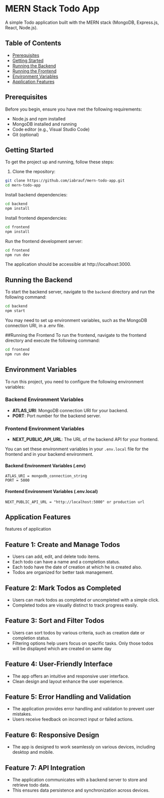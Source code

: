 # MERN Stack Todo App

A simple Todo application built with the MERN stack (MongoDB, Express.js, React, Node.js).

## Table of Contents

- [Prerequisites](#prerequisites)
- [Getting Started](#getting-started)
- [Running the Backend](#running-the-backend)
- [Running the Frontend](#running-the-frontend)
- [Environment Variables](#Environment-Variables)
- [Application Features](#application-features)

## Prerequisites

Before you begin, ensure you have met the following requirements:

- Node.js and npm installed
- MongoDB installed and running
- Code editor (e.g., Visual Studio Code)
- Git (optional)

## Getting Started

To get the project up and running, follow these steps:

1. Clone the repository:

```bash
git clone https://github.com/iabrauf/mern-todo-app.git
cd mern-todo-app
```

Install backend dependencies:

```bash
cd backend
npm install
```

Install frontend dependencies:

```bash
cd frontend
npm install
```

Run the frontend development server:

```bash
cd frontend
npm run dev
```

The application should be accessible at http://localhost:3000.

## Running the Backend

To start the backend server, navigate to the `backend` directory and run the following command:

```bash
cd backend
npm start
```

You may need to set up environment variables, such as the MongoDB connection URI, in a .env file.

##Running the Frontend
To run the frontend, navigate to the frontend directory and execute the following command:

```bash
cd frontend
npm run dev
```

## Environment Variables

To run this project, you need to configure the following environment variables:

### Backend Environment Variables

- **ATLAS_URI**: MongoDB connection URI for your backend.
- **PORT**: Port number for the backend server.

### Frontend Environment Variables

- **NEXT_PUBLIC_API_URL**: The URL of the backend API for your frontend.

You can set these environment variables in your `.env.local` file for the frontend and in your backend environment.

#### Backend Environment Variables (.env)

```plaintext
ATLAS_URI = mongodb_connection_string
PORT = 5000
```

#### Frontend Environment Variables (.env.local)

```plaintext
NEXT_PUBLIC_API_URL = "http://localhost:5000" or production url
```

## Application Features

features of application

## Feature 1: Create and Manage Todos

- Users can add, edit, and delete todo items.
- Each todo can have a name and a completion status.
- Each todo have the date of creation at which he is created also.
- Todos are organized for better task management.

## Feature 2: Mark Todos as Completed

- Users can mark todos as completed or uncompleted with a simple click.
- Completed todos are visually distinct to track progress easily.

## Feature 3: Sort and Filter Todos

- Users can sort todos by various criteria, such as creation date or completion status.
- Filtering options help users focus on specific tasks. Only those todos will be displayed which are created on same day

## Feature 4: User-Friendly Interface

- The app offers an intuitive and responsive user interface.
- Clean design and layout enhance the user experience.

## Feature 5: Error Handling and Validation

- The application provides error handling and validation to prevent user mistakes.
- Users receive feedback on incorrect input or failed actions.

## Feature 6: Responsive Design

- The app is designed to work seamlessly on various devices, including desktop and mobile.

## Feature 7: API Integration

- The application communicates with a backend server to store and retrieve todo data.
- This ensures data persistence and synchronization across devices.
